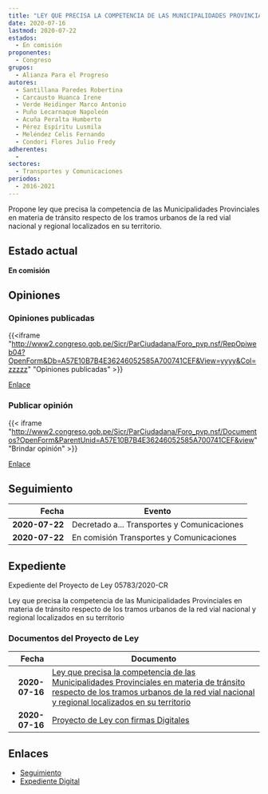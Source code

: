 ```yaml
---
title: "LEY QUE PRECISA LA COMPETENCIA DE LAS MUNICIPALIDADES PROVINCIALES EN MATERIA DE TRÁNSITO RESPECTO DE LOS TRAMOS URBANOS DE LA RED VIAL NACIONAL Y REGIONAL LOCALIZADOS EN SU TERRITORIO"
date: 2020-07-16
lastmod: 2020-07-22
estados: 
  - En comisión
proponentes: 
  - Congreso
grupos: 
  - Alianza Para el Progreso
autores: 
  - Santillana Paredes Robertina
  - Carcausto Huanca Irene
  - Verde Heidinger Marco Antonio
  - Puño Lecarnaque Napoleón
  - Acuña Peralta Humberto
  - Pérez Espíritu Lusmila
  - Meléndez Celis Fernando
  - Condori Flores Julio Fredy
adherentes: 
  - 
sectores: 
  - Transportes y Comunicaciones
periodos: 
  - 2016-2021
---
```


Propone ley que precisa la competencia de las Municipalidades Provinciales en materia de tránsito respecto de los tramos urbanos de la red vial nacional y regional localizados en su territorio.


## Estado actual

**En comisión**

## Opiniones

### Opiniones publicadas

{{<iframe "http://www2.congreso.gob.pe/Sicr/ParCiudadana/Foro_pvp.nsf/RepOpiweb04?OpenForm&Db=A57E10B7B4E36246052585A700741CEF&View=yyyy&Col=zzzzz" "Opiniones publicadas" >}}

[Enlace](http://www2.congreso.gob.pe/Sicr/ParCiudadana/Foro_pvp.nsf/RepOpiweb04?OpenForm&Db=A57E10B7B4E36246052585A700741CEF&View=yyyy&Col=zzzzz)
### Publicar opinión

{{< iframe "http://www2.congreso.gob.pe/Sicr/ParCiudadana/Foro_pvp.nsf/Documentos?OpenForm&ParentUnid=A57E10B7B4E36246052585A700741CEF&view" "Brindar opinión" >}}

[Enlace](http://www2.congreso.gob.pe/Sicr/ParCiudadana/Foro_pvp.nsf/Documentos?OpenForm&ParentUnid=A57E10B7B4E36246052585A700741CEF&view)

## Seguimiento

| Fecha | Evento |
|------:|--------|
| **2020-07-22** | Decretado a... Transportes y Comunicaciones|
| **2020-07-22** | En comisión Transportes y Comunicaciones|


## Expediente

Expediente del Proyecto de Ley 05783/2020-CR

Ley que precisa la competencia de las Municipalidades Provinciales en materia de tránsito respecto de los tramos urbanos de la red vial nacional y regional localizados en su territorio


### Documentos del Proyecto de Ley

| Fecha | Documento |
|------:|--------|
| **2020-07-16** | [Ley que precisa la competencia de las Municipalidades Provinciales en materia de tránsito respecto de los tramos urbanos de la red vial nacional y regional localizados en su territorio](http://www.leyes.congreso.gob.pe/Documentos/2016_2021/Proyectos_de_Ley_y_de_Resoluciones_Legislativas/PL05783-20200716.pdf) |
| **2020-07-16** | [Proyecto de Ley con firmas Digitales](http://www.leyes.congreso.gob.pe/Documentos/2016_2021/Proyectos_de_Ley_y_de_Resoluciones_Legislativas/Proyectos_Firmas_digitales/PL05783.pdf) |

## Enlaces 

- [Seguimiento](http://www2.congreso.gob.pe/Sicr/TraDocEstProc/CLProLey2016.nsf/f7fff46988ca05b1052578e100829cc7/fb80073baf487491052585a8001860d1?OpenDocument)
- [Expediente Digital](http://www2.congreso.gob.pe/Sicr/TraDocEstProc/CLProLey2016.nsf/f7fff46988ca05b1052578e100829cc7/fb80073baf487491052585a8001860d1?OpenDocument&Click=05257FB7005EB655.eb71d0cf91d8294e05256cdf006b5706/$Body/0.1C6C)
